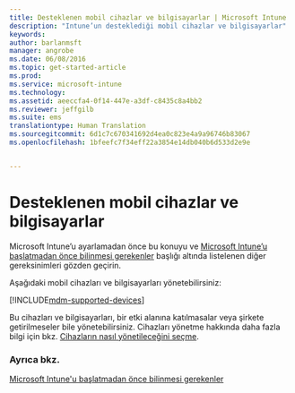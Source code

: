 ```yaml
---
title: Desteklenen mobil cihazlar ve bilgisayarlar | Microsoft Intune
description: "Intune’un desteklediği mobil cihazlar ve bilgisayarlar"
keywords: 
author: barlanmsft
manager: angrobe
ms.date: 06/08/2016
ms.topic: get-started-article
ms.prod: 
ms.service: microsoft-intune
ms.technology: 
ms.assetid: aeeccfa4-0f14-447e-a3df-c8435c8a4bb2
ms.reviewer: jeffgilb
ms.suite: ems
translationtype: Human Translation
ms.sourcegitcommit: 6d1c7c670341692d4ea0c823e4a9a96746b83067
ms.openlocfilehash: 1bfeefc7f34eff22a3854e14db040b6d533d2e9e


---
```


# Desteklenen mobil cihazlar ve bilgisayarlar

Microsoft Intune’u ayarlamadan önce bu konuyu ve [Microsoft Intune’u başlatmadan önce bilinmesi gerekenler](what-to-know-before-you-start-microsoft-intune.md) başlığı altında listelenen diğer gereksinimleri gözden geçirin.

Aşağıdaki mobil cihazları ve bilgisayarları yönetebilirsiniz:

[!INCLUDE[mdm-supported-devices](../includes/mdm-supported-devices.md)]

Bu cihazları ve bilgisayarları, bir etki alanına katılmasalar veya şirkete getirilmeseler bile yönetebilirsiniz. Cihazları yönetme hakkında daha fazla bilgi için bkz. [Cihazların nasıl yönetileceğini seçme](/Intune/get-started/choose-how-to-manage-devices).


### Ayrıca bkz.
[Microsoft Intune'u başlatmadan önce bilinmesi gerekenler](what-to-know-before-you-start-microsoft-intune.md)



<!--HONumber=Aug16_HO4-->


